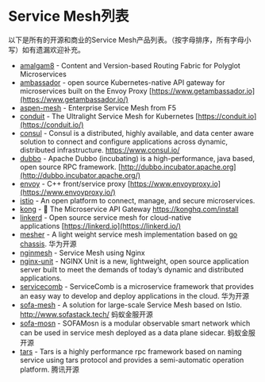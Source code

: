 # Service Mesh列表

以下是所有的开源和商业的Service Mesh产品列表。（按字母排序，所有字母小写）如有遗漏欢迎补充。

- [amalgam8](https://github.com/amalgam8/amalgam8) - Content and Version-based Routing Fabric for Polyglot Microservices
- [ambassador](https://github.com/datawire/ambassador) - open source Kubernetes-native API gateway for microservices built on the Envoy Proxy [https://www.getambassador.io](https://www.getambassador.io/)
- [aspen-mesh](https://github.com/aspenmesh) - Enterprise Service Mesh from F5
- [conduit](https://conduit.io/) - The Ultralight Service Mesh for Kubernetes [https://conduit.io](https://conduit.io/)
- [consul](https://github.com/hashicorp/consul) - Consul is a distributed, highly available, and data center aware solution to connect and configure applications across dynamic, distributed infrastructure. <https://www.consul.io/>
- [dubbo](https://github.com/apache/incubator-dubbo) - Apache Dubbo (incubating) is a high-performance, java based, open source RPC framework. [http://dubbo.incubator.apache.org](http://dubbo.incubator.apache.org/)
- [envoy](https://github.com/envoyproxy/envoy) - C++ front/service proxy [https://www.envoyproxy.io](https://www.envoyproxy.io/)
- [istio](https://github.com/istio) - An open platform to connect, manage, and secure microservices.
- [kong](https://github.com/Kong/kong) - 🐒 The Microservice API Gateway <https://konghq.com/install>
- [linkerd](https://github.com/linkerd/linkerd) - Open source service mesh for cloud-native applications [https://linkerd.io](https://linkerd.io/)
- [mesher](https://github.com/go-mesh/mesher) - A light weight service mesh implementation based on [go chassis](https://github.com/ServiceComb/go-chassis). 华为开源
- [nginmesh](https://github.com/nginmesh/nginmesh) - Service Mesh using Nginx
- [nginx-unit](https://github.com/nginx/unit) - NGINX Unit is a new, lightweight, open source application server built to meet the demands of today’s dynamic and distributed applications.
- [servicecomb](https://github.com/ServiceComb) - ServiceComb is a microservice framework that provides an easy way to develop and deploy applications in the cloud. 华为开源
- [sofa-mesh](https://github.com/alipay/sofa-mesh) - A solution for large-scale Service Mesh based on Istio. <http://www.sofastack.tech/> 蚂蚁金服开源
- [sofa-mosn](https://github.com/alipay/sofa-mosn) - SOFAMosn is a modular observable smart network which can be used in service mesh deployed as a data plane sidecar. 蚂蚁金服开源
- [tars](https://github.com/Tencent/Tars) - Tars is a highly performance rpc framework based on naming service using tars protocol and provides a semi-automatic operation platform. 腾讯开源
